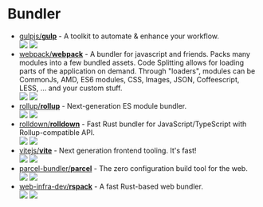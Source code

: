 # Bundler

- [gulpjs/**gulp**](https://github.com/gulpjs/gulp) - A toolkit to automate & enhance your workflow.  
  ![](https://img.shields.io/github/stars/gulpjs/gulp?style=social&label=Star)
  ![](https://img.shields.io/github/last-commit/gulpjs/gulp?style=social&label=Update)
- [webpack/**webpack**](https://github.com/webpack/webpack) - A bundler for javascript and friends. Packs many modules into a few bundled assets. Code Splitting allows for loading parts of the application on demand. Through "loaders", modules can be CommonJs, AMD, ES6 modules, CSS, Images, JSON, Coffeescript, LESS, ... and your custom stuff.  
  ![](https://img.shields.io/github/stars/webpack/webpack?style=social&label=Star)
  ![](https://img.shields.io/github/last-commit/webpack/webpack?style=social&label=Update)
- [rollup/**rollup**](https://github.com/rollup/rollup) - Next-generation ES module bundler.  
  ![](https://img.shields.io/github/stars/rollup/rollup?style=social&label=Star)
  ![](https://img.shields.io/github/last-commit/rollup/rollup?style=social&label=Update)
- [rolldown/**rolldown**](https://github.com/rolldown/rolldown) - Fast Rust bundler for JavaScript/TypeScript with Rollup-compatible API.  
  ![](https://img.shields.io/github/stars/rolldown/rolldown?style=social&label=Star)
  ![](https://img.shields.io/github/last-commit/rolldown/rolldown?style=social&label=Update)
- [vitejs/**vite**](https://github.com/vitejs/vite) - Next generation frontend tooling. It's fast!  
  ![](https://img.shields.io/github/stars/vitejs/vite?style=social&label=Star)
  ![](https://img.shields.io/github/last-commit/vitejs/vite?style=social&label=Update)
- [parcel-bundler/**parcel**](https://github.com/parcel-bundler/parcel) - The zero configuration build tool for the web.  
  ![](https://img.shields.io/github/stars/parcel-bundler/parcel?style=social&label=Star)
  ![](https://img.shields.io/github/last-commit/parcel-bundler/parcel?style=social&label=Update)
- [web-infra-dev/**rspack**](https://github.com/web-infra-dev/rspack) - A fast Rust-based web bundler.  
  ![](https://img.shields.io/github/stars/web-infra-dev/rspack?style=social&label=Star)
  ![](https://img.shields.io/github/last-commit/web-infra-dev/rspack?style=social&label=Update)
